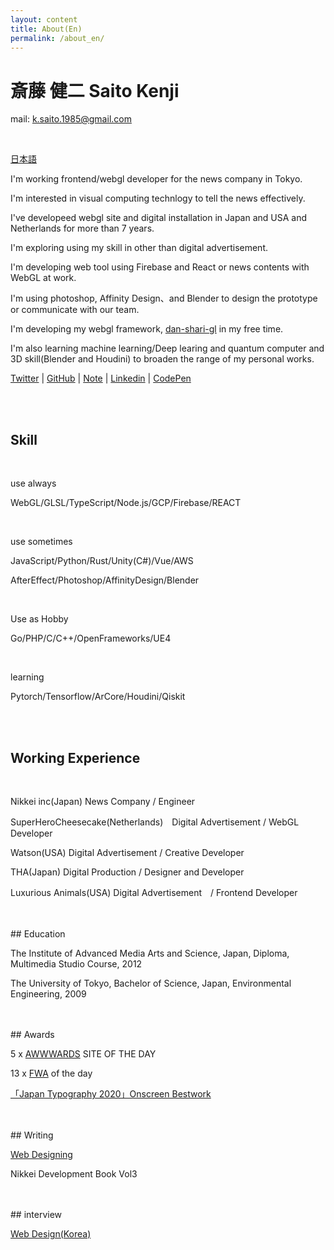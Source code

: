 ```yaml
---
layout: content
title: About(En)
permalink: /about_en/
---
```



<h1 class="about-h1">斎藤 健二 Saito Kenji</h1>

mail: k.saito.1985@gmail.com

<br>

[日本語](/about)

I'm working frontend/webgl developer for the news company in Tokyo.

I'm interested in visual computing technlogy to tell the news effectively.

I've developeed webgl site and digital installation in Japan and USA and Netherlands for more than 7 years.

I'm exploring using my skill in other than digital advertisement.

I'm developing web tool using Firebase and React or news contents with WebGL at work.

I'm using photoshop, Affinity Design、and Blender to design the prototype or communicate with our team.

I'm developing my webgl framework, [dan-shari-gl](https://github.com/kenjiSpecial/dan-shari-gl) in my free time.

I'm also learning machine learning/Deep learing and quantum computer and 3D skill(Blender and Houdini) to broaden the range of my personal works.


[Twitter](https://twitter.com/kenji_special)
 | [GitHub](https://github.com/kenjiSpecial)
 | [Note](https://note.com/kenji_special)
 | [Linkedin](https://www.linkedin.com/in/kenji-saito-5a327340)
 | [CodePen](http://codepen.io/kenjiSpecial/)

<br>
<br>
<h2>Skill</h2>
<br>

use always

WebGL/GLSL/TypeScript/Node.js/GCP/Firebase/REACT

<br>

use sometimes

JavaScript/Python/Rust/Unity(C#)/Vue/AWS

AfterEffect/Photoshop/AffinityDesign/Blender

<br>

Use as Hobby

Go/PHP/C/C++/OpenFrameworks/UE4

<br>

learning

Pytorch/Tensorflow/ArCore/Houdini/Qiskit


<br>
<br>

## Working Experience
<br>

Nikkei inc(Japan) News Company / Engineer

SuperHeroCheesecake(Netherlands)　Digital Advertisement / WebGL Developer

Watson(USA) Digital Advertisement / Creative Developer

THA(Japan) Digital Production / Designer and Developer

Luxurious Animals(USA) Digital Advertisement　/ Frontend Developer


<br>
<br>
## Education
<br>

The Institute of Advanced Media Arts and Science, Japan, Diploma, Multimedia Studio Course, 2012


The University of Tokyo, Bachelor of Science, Japan, Environmental Engineering, 2009


<br>
<br>
## Awards
<br>

5 x [AWWWARDS](https://www.awwwards.com/) SITE OF THE DAY

13 x [FWA](https://thefwa.com/) of the day

[「Japan Typography 2020」Onscreen Bestwork](https://www.nikkei.com/article/DGXMZO52016060R11C19A1000000/)

<br>
<br>
## Writing
<br>

[Web Designing](https://book.mynavi.jp/wdonline/)

Nikkei Development Book Vol3

<br>
<br>
## interview
<br>

[Web Design(Korea)](http://kenjispecial.github.io/2015/09/magazine)

